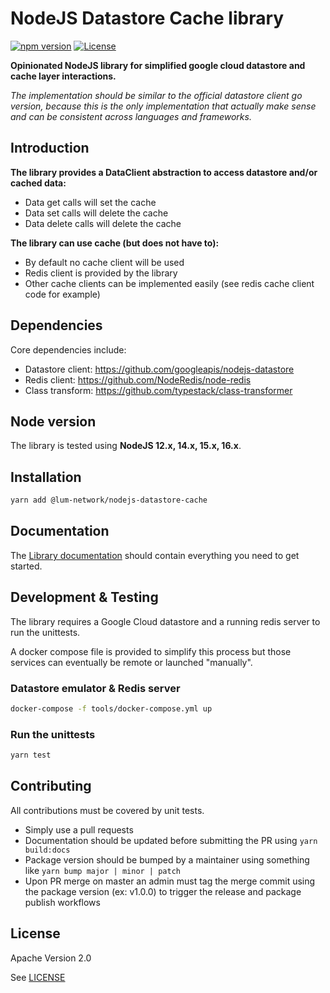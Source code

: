 # NodeJS Datastore Cache library

[![npm version](https://badge.fury.io/js/%40lum-network%2Fnodejs-datastore-cache.svg)](https://badge.fury.io/js/%40lum-network%2Fnodejs-datastore-cache)
[![License](https://img.shields.io/badge/License-Apache%202.0-blue.svg)](https://opensource.org/licenses/Apache-2.0)

**Opinionated NodeJS library for simplified google cloud datastore and cache layer interactions.**

_The implementation should be similar to the official datastore client go version, because this is the only implementation that actually make sense and can be consistent across languages and frameworks._

## Introduction

**The library provides a DataClient abstraction to access datastore and/or cached data:**

-   Data get calls will set the cache
-   Data set calls will delete the cache
-   Data delete calls will delete the cache

**The library can use cache (but does not have to):**

-   By default no cache client will be used
-   Redis client is provided by the library
-   Other cache clients can be implemented easily (see redis cache client code for example)

## Dependencies

Core dependencies include:

-   Datastore client: https://github.com/googleapis/nodejs-datastore
-   Redis client: https://github.com/NodeRedis/node-redis
-   Class transform: https://github.com/typestack/class-transformer

## Node version

The library is tested using **NodeJS 12.x, 14.x, 15.x, 16.x**.

## Installation

```bash
yarn add @lum-network/nodejs-datastore-cache
```

## Documentation

The [Library documentation](./docs) should contain everything you need to get started.

## Development & Testing

The library requires a Google Cloud datastore and a running redis server to run the unittests.

A docker compose file is provided to simplify this process but those services can eventually be remote or launched "manually".

### Datastore emulator & Redis server

```bash
docker-compose -f tools/docker-compose.yml up
```

### Run the unittests

```bash
yarn test
```

## Contributing

All contributions must be covered by unit tests.

-   Simply use a pull requests
-   Documentation should be updated before submitting the PR using `yarn build:docs`
-   Package version should be bumped by a maintainer using something like `yarn bump major | minor | patch`
-   Upon PR merge on master an admin must tag the merge commit using the package version (ex: v1.0.0) to trigger the release and package publish workflows

## License

Apache Version 2.0

See [LICENSE](./LICENSE)
